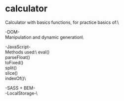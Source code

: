 # calculator

Calculator with basics functions, for practice basics of:\

-DOM-\
  Manipulation and dynamic generation\

-JavaScript-\
  Methods used:\ 
    eval()\
    parseFloat()\
    toFixed()\
    split()\
    slice()\
    indexOf()\
    
-SASS + BEM-\
-LocalStorage-\
    

    
    


